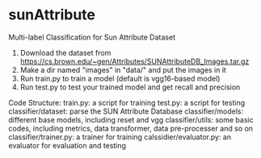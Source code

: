 # sunAttribute
Multi-label Classification for Sun Attribute Dataset

1. Download the dataset from https://cs.brown.edu/~gen/Attributes/SUNAttributeDB_Images.tar.gz
2. Make a dir named "images" in "data/" and put the images in it
3. Run train.py to train a model (default is vgg16-based model)
4. Run test.py to test your trained model and get recall and precision

Code Structure:
train.py: a script for training
test.py: a script for testing
classifier/dataset: parse the SUN Attribute Database
classifier/models: different base models, including reset and vgg
classifier/utils: some basic codes, including metrics, data transformer, data pre-processer and so on
classifier/trainer.py: a trainer for training
calssidier/evaluator.py: an evaluator for evaluation and testing

